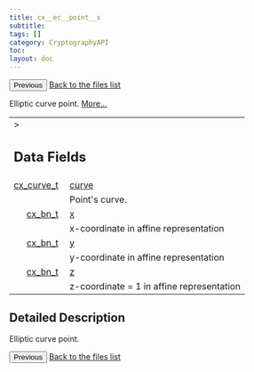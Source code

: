 ```yaml
---
title: cx__ec__point__s
subtitle:
tags: []
category: CryptographyAPI
toc:
layout: doc
---
```


<button class="uk-button uk-button-default uk-button-small uk-margin-medium-top" onclick="history.back()">Previous</button>
<a class="uk-button uk-button-default uk-button-small uk-margin-medium-top crypto-button" href="../../crypto-api/files">Back to the files list</a>


<p>Elliptic curve point.  
 <a href="../cx__ec__point__s#details">More...</a></p>
<table class="memberdecls">
<tr class="heading"><td colspan="4">><h2 class="groupheader"><a name="pub-attribs"></a>
Data Fields</h2></td></tr>
<tr class="memitem:a474bc8df07e877791f9b39dac8f9a8df"><td class="memItemLeft" align="right" valign="top"><a id="a474bc8df07e877791f9b39dac8f9a8df"></a>
<a class="el" href="../ox__ec_8h#ada004671ae8fe2032d4c144ed6ebb837">cx_curve_t</a>&#160;</td><td colspan="3" class="memItemRight" valign="bottom"><a class="el" href="../cx__ec__point__s#a474bc8df07e877791f9b39dac8f9a8df">curve</a></td></tr>
<tr class="memdesc:a474bc8df07e877791f9b39dac8f9a8df"><td class="mdescLeft">&#160;</td><td colspan="3" class="mdescRight">Point's curve. <br /></td></tr>
<tr class="memitem:a67c5de9c285914439dc80e48a37685f5"><td class="memItemLeft" align="right" valign="top"><a id="a67c5de9c285914439dc80e48a37685f5"></a>
<a class="el" href="../ox__bn_8h#a3caccc9ce9a31d3cba31ce1de1194d12">cx_bn_t</a>&#160;</td><td colspan="3" class="memItemRight" valign="bottom"><a class="el" href="../cx__ec__point__s#a67c5de9c285914439dc80e48a37685f5">x</a></td></tr>
<tr class="memdesc:a67c5de9c285914439dc80e48a37685f5"><td class="mdescLeft">&#160;</td><td colspan="3" class="mdescRight">x-coordinate in affine representation <br /></td></tr>
<tr class="memitem:ac5175780fcee14562febe297915b96eb"><td class="memItemLeft" align="right" valign="top"><a id="ac5175780fcee14562febe297915b96eb"></a>
<a class="el" href="../ox__bn_8h#a3caccc9ce9a31d3cba31ce1de1194d12">cx_bn_t</a>&#160;</td><td colspan="3" class="memItemRight" valign="bottom"><a class="el" href="../cx__ec__point__s#ac5175780fcee14562febe297915b96eb">y</a></td></tr>
<tr class="memdesc:ac5175780fcee14562febe297915b96eb"><td class="mdescLeft">&#160;</td><td colspan="3" class="mdescRight">y-coordinate in affine representation <br /></td></tr>
<tr class="memitem:ac5183a1bf7d8cee468a19e93870ab98a"><td class="memItemLeft" align="right" valign="top"><a id="ac5183a1bf7d8cee468a19e93870ab98a"></a>
<a class="el" href="../ox__bn_8h#a3caccc9ce9a31d3cba31ce1de1194d12">cx_bn_t</a>&#160;</td><td colspan="3" class="memItemRight" valign="bottom"><a class="el" href="../cx__ec__point__s#ac5183a1bf7d8cee468a19e93870ab98a">z</a></td></tr>
<tr class="memdesc:ac5183a1bf7d8cee468a19e93870ab98a"><td class="mdescLeft">&#160;</td><td colspan="3" class="mdescRight">z-coordinate = 1 in affine representation <br /></td></tr>
</table>
<a name="details" id="details"></a>

## Detailed Description

<div class="textblock"><p>Elliptic curve point. </p>
<button class="uk-button uk-button-default uk-button-small uk-margin-medium-top" onclick="history.back()">Previous</button>
<a class="uk-button uk-button-default uk-button-small uk-margin-medium-top crypto-button" href="../../crypto-api/files">Back to the files list</a>

